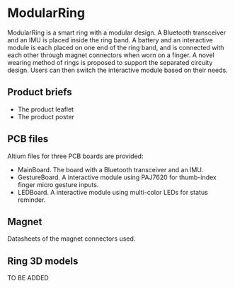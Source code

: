 # ModularRing
ModularRing is a smart ring with a modular design. A Bluetooth transceiver and an IMU is placed inside the ring band. A battery and an interactive module is each placed on one end of the ring band, and is connected with each other through magnet connectors when worn on a finger. A novel wearing method of rings is proposed to support the separated circuity design. Users can then switch the interactive module based on their needs. 

## Product briefs
- The product leaflet
- The product poster
## PCB files
Altium files for three PCB boards are provided:
- MainBoard. The board with a Bluetooth transceiver and an IMU. 
- GestureBoard. A interactive module using PAJ7620 for thumb-index finger micro gesture inputs.
- LEDBoard. A interactive module using multi-color LEDs for status reminder. 
## Magnet
Datasheets of the magnet connectors used. 
## Ring 3D models 
TO BE ADDED 
